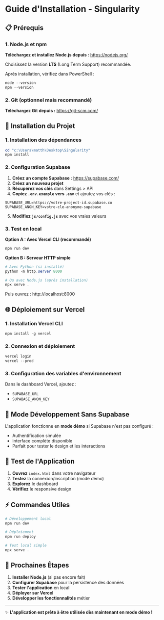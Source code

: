 # Guide d'Installation - Singularity

## 📋 Prérequis

### 1. Node.js et npm
**Téléchargez et installez Node.js depuis :** https://nodejs.org/

Choisissez la version **LTS** (Long Term Support) recommandée.

Après installation, vérifiez dans PowerShell :
```powershell
node --version
npm --version
```

### 2. Git (optionnel mais recommandé)
**Téléchargez Git depuis :** https://git-scm.com/

## 🚀 Installation du Projet

### 1. Installation des dépendances
```powershell
cd "c:\Users\matth\Desktop\Singularity"
npm install
```

### 2. Configuration Supabase

1. **Créez un compte Supabase :** https://supabase.com/
2. **Créez un nouveau projet**
3. **Récupérez vos clés** dans Settings > API
4. **Copiez `.env.example` vers `.env`** et ajoutez vos clés :

```env
SUPABASE_URL=https://votre-project-id.supabase.co
SUPABASE_ANON_KEY=votre-cle-anonyme-supabase
```

5. **Modifiez `js/config.js`** avec vos vraies valeurs

### 3. Test en local

**Option A : Avec Vercel CLI (recommandé)**
```powershell
npm run dev
```

**Option B : Serveur HTTP simple**
```powershell
# Avec Python (si installé)
python -m http.server 8000

# Ou avec Node.js (après installation)
npx serve .
```

Puis ouvrez : http://localhost:8000

## 🌐 Déploiement sur Vercel

### 1. Installation Vercel CLI
```powershell
npm install -g vercel
```

### 2. Connexion et déploiement
```powershell
vercel login
vercel --prod
```

### 3. Configuration des variables d'environnement
Dans le dashboard Vercel, ajoutez :
- `SUPABASE_URL`
- `SUPABASE_ANON_KEY`

## 🔧 Mode Développement Sans Supabase

L'application fonctionne en **mode démo** si Supabase n'est pas configuré :
- Authentification simulée
- Interface complète disponible
- Parfait pour tester le design et les interactions

## 📱 Test de l'Application

1. **Ouvrez** `index.html` dans votre navigateur
2. **Testez** la connexion/inscription (mode démo)
3. **Explorez** le dashboard
4. **Vérifiez** le responsive design

## ⚡ Commandes Utiles

```powershell
# Développement local
npm run dev

# Déploiement
npm run deploy

# Test local simple
npx serve .
```

## 🎯 Prochaines Étapes

1. **Installer Node.js** (si pas encore fait)
2. **Configurer Supabase** pour la persistence des données
3. **Tester l'application** en local
4. **Déployer sur Vercel**
5. **Développer les fonctionnalités** métier

---

✨ **L'application est prête à être utilisée dès maintenant en mode démo !**